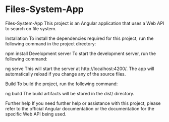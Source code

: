 ﻿# Files-System-App
 Files-System-App
This project is an Angular application that uses a Web API to search on file system.

Installation
To install the dependencies required for this project, run the following command in the project directory:

npm install
Development server
To start the development server, run the following command:

ng serve
This will start the server at http://localhost:4200/. The app will automatically reload if you change any of the source files.

Build
To build the project, run the following command:

ng build
The build artifacts will be stored in the dist/ directory.

Further help
If you need further help or assistance with this project, please refer to the official Angular documentation or the documentation for the specific Web API being used.
